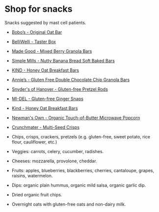 [//]: # (
source: jph
tags: shop
)

# Shop for snacks

Snacks suggested by mast cell patients.

* [Bobo’s - Original Oat Bar](https://eatbobos.com/products/original-oat-bar)

* [BelliWelli - Taster Box](https://belliwelli.com/products/belli-welli-taster-box)

* [Made Good - Mixed Berry Granola Bars](https://www.madegoodfoods.com/collections/granola-bars/products/mixed-berry-granola-bars-40-count-new-version)

* [Simple Mills - Nutty Banana Bread Soft Baked Bars](https://www.simplemills.com/Products/Product/Nutty-Banana-Bread-Soft-Baked-Bars.aspx)

* [KIND - Honey Oat Breakfast Bars](https://www.kindsnacks.com/breakfast-bars/honey-oat-breakfast-bars-M42852.html)

* [Annie’s - Gluten Free Double Chocolate Chip Granola Bars](https://www.annies.com/products/gluten-free-double-chocolate-chip-granola-bars)

* [Snyder's of Hanover - Gluten-free Pretzel Rods](https://www.snydersofhanover.com/gluten-free-pretzel-rods/)
 
* [MI-DEL - Gluten-free Ginger Snaps](https://midelcookies.com/products/gluten-free-ginger-snaps/)

* [Kind -  Honey Oat Breakfast Bars](https://www.kindsnacks.com/breakfast-bars/honey-oat-breakfast-bars-M42852.html)
 
* [Newman's Own - Organic Touch-of-Butter Microwave Popcorn](https://newmansown.com/product/organic-touch-of-butter-microwave-popcorn/)

* [Crunchmater - Multi-Seed Crisps](https://crunchmaster.com/products/crisps/)
 
* Chips, crisps, crackers, pretzels (e.g. gluten-free, sweet potato, rice flour, cauliflower, etc.)

* Veggies: carrots, celery, cucumber, radishes.
 
* Cheeses: mozzarella, provolone, cheddar.
 
* Fruits: apples, blueberries, blackberries, cherries, cantaloupe, grapes, raisins, watermelon.

* Dips: organic plain hummus, organic mild salsa, organic garlic dip.
 
* Dried organic fruit chips.

* Overnight oats with gluten-free oats and non-dairy milk.
 